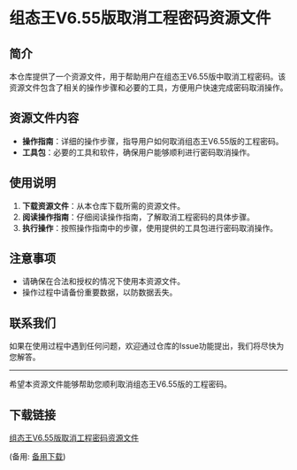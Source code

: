 # 组态王V6.55版取消工程密码资源文件

## 简介

本仓库提供了一个资源文件，用于帮助用户在组态王V6.55版中取消工程密码。该资源文件包含了相关的操作步骤和必要的工具，方便用户快速完成密码取消操作。

## 资源文件内容

- **操作指南**：详细的操作步骤，指导用户如何取消组态王V6.55版的工程密码。
- **工具包**：必要的工具和软件，确保用户能够顺利进行密码取消操作。

## 使用说明

1. **下载资源文件**：从本仓库下载所需的资源文件。
2. **阅读操作指南**：仔细阅读操作指南，了解取消工程密码的具体步骤。
3. **执行操作**：按照操作指南中的步骤，使用提供的工具包进行密码取消操作。

## 注意事项

- 请确保在合法和授权的情况下使用本资源文件。
- 操作过程中请备份重要数据，以防数据丢失。

## 联系我们

如果在使用过程中遇到任何问题，欢迎通过仓库的Issue功能提出，我们将尽快为您解答。

---

希望本资源文件能够帮助您顺利取消组态王V6.55版的工程密码。

## 下载链接
[组态王V6.55版取消工程密码资源文件](https://pan.quark.cn/s/75ba72f78c52) 

(备用: [备用下载](https://pan.baidu.com/s/1Qa52f5NBwHZx-uFCUxp1Vg?pwd=7yt2))
